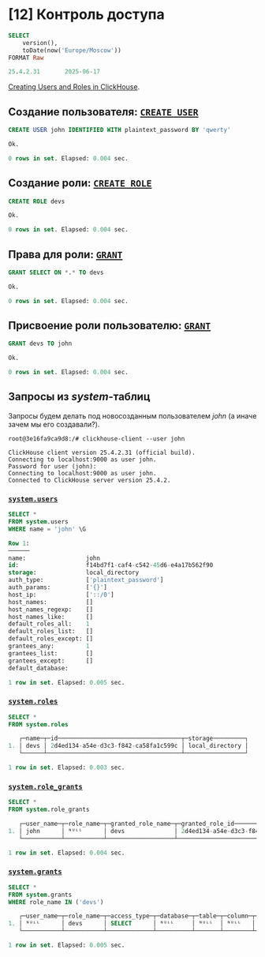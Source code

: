 # [12] Контроль доступа

```sql
SELECT
    version(),
    toDate(now('Europe/Moscow'))
FORMAT Raw

25.4.2.31       2025-06-17
```

[Creating Users and Roles in ClickHouse](https://clickhouse.com/docs/operations/access-rights).

## Создание пользователя: [`CREATE USER`](https://clickhouse.com/docs/sql-reference/statements/create/user)

```sql
CREATE USER john IDENTIFIED WITH plaintext_password BY 'qwerty'

Ok.

0 rows in set. Elapsed: 0.004 sec.
```

## Создание роли: [`CREATE ROLE`](https://clickhouse.com/docs/sql-reference/statements/create/role)

```sql
CREATE ROLE devs

Ok.

0 rows in set. Elapsed: 0.004 sec.
```

## Права для роли: [`GRANT`](https://clickhouse.com/docs/sql-reference/statements/grant)

```sql
GRANT SELECT ON *.* TO devs

Ok.

0 rows in set. Elapsed: 0.004 sec.
```

## Присвоение роли пользователю: [`GRANT`](https://clickhouse.com/docs/sql-reference/statements/grant)

```sql
GRANT devs TO john

Ok.

0 rows in set. Elapsed: 0.004 sec.
```

## Запросы из *system*-таблиц

Запросы будем делать под новосозданным пользователем *john* (а иначе зачем мы его создавали?).

```shell
root@3e16fa9ca9d8:/# clickhouse-client --user john

ClickHouse client version 25.4.2.31 (official build).
Connecting to localhost:9000 as user john.
Password for user (john):
Connecting to localhost:9000 as user john.
Connected to ClickHouse server version 25.4.2.
```

### [`system.users`](https://clickhouse.com/docs/operations/system-tables/users)

```sql
SELECT *
FROM system.users
WHERE name = 'john' \G

Row 1:
──────
name:                 john
id:                   f14bd7f1-caf4-c542-45d6-e4a17b562f90
storage:              local_directory
auth_type:            ['plaintext_password']
auth_params:          ['{}']
host_ip:              ['::/0']
host_names:           []
host_names_regexp:    []
host_names_like:      []
default_roles_all:    1
default_roles_list:   []
default_roles_except: []
grantees_any:         1
grantees_list:        []
grantees_except:      []
default_database:

1 row in set. Elapsed: 0.005 sec.
```

### [`system.roles`](https://clickhouse.com/docs/operations/system-tables/roles)

```sql
SELECT *
FROM system.roles

   ┌─name─┬─id───────────────────────────────────┬─storage─────────┐
1. │ devs │ 2d4ed134-a54e-d3c3-f842-ca58fa1c599c │ local_directory │
   └──────┴──────────────────────────────────────┴─────────────────┘

1 row in set. Elapsed: 0.003 sec.
```

### [`system.role_grants`](https://clickhouse.com/docs/operations/system-tables/role-grants)

```sql
SELECT *
FROM system.role_grants

   ┌─user_name─┬─role_name─┬─granted_role_name─┬─granted_role_id──────────────────────┬─granted_role_is_default─┬─with_admin_option─┐
1. │ john      │ ᴺᵁᴸᴸ      │ devs              │ 2d4ed134-a54e-d3c3-f842-ca58fa1c599c │                       1 │                 0 │
   └───────────┴───────────┴───────────────────┴──────────────────────────────────────┴─────────────────────────┴───────────────────┘

1 row in set. Elapsed: 0.004 sec.
```

### [`system.grants`](https://clickhouse.com/docs/operations/system-tables/grants)

```sql
SELECT *
FROM system.grants
WHERE role_name IN ('devs')

   ┌─user_name─┬─role_name─┬─access_type─┬─database─┬─table─┬─column─┬─is_partial_revoke─┬─grant_option─┐
1. │ ᴺᵁᴸᴸ      │ devs      │ SELECT      │ ᴺᵁᴸᴸ     │ ᴺᵁᴸᴸ  │ ᴺᵁᴸᴸ   │                 0 │            0 │
   └───────────┴───────────┴─────────────┴──────────┴───────┴────────┴───────────────────┴──────────────┘

1 row in set. Elapsed: 0.005 sec.
```
